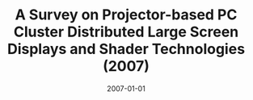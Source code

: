 ---
title: "A Survey on Projector-based PC Cluster Distributed Large Screen Displays and Shader Technologies (2007)"
collection: publications
permalink: /publication/CGVR_2007
date: 2007-01-01
venue: 'The 2007 International Conference on Computer Graphics and Virtual Reality (CGVR &apos;07)'
paperurl: '/files/research/CGVR_2007.pdf'
link: 'https://link.springer.com/content/pdf/10.1007/978-3-540-74873-1_57'
citation: 'Munjae Song, Seongwon Park, and <b>Yong-Bin Kang</b>, A Survey on Projector-Based PC Cluster Distributed Large Screen Displays and Shader Technologies, The 2007 International Conference on Computer Graphics and Virtual Reality (CGVR &apos;07), June 25-28 2007 (Acceptance Rate: 28%)'
---